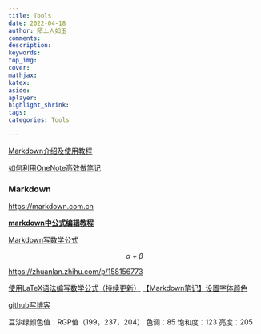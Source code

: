 ```yaml
---
title: Tools
date: 2022-04-18
author: 陌上人如玉
comments:
description:
keywords:
top_img:
cover:
mathjax:
katex:
aside:
aplayer:
highlight_shrink:
tags: 
categories: Tools

---
```






[Markdown介绍及使用教程](https://www.jianshu.com/p/7771794c88a1)

[如何利用OneNote高效做笔记](https://zhuanlan.zhihu.com/p/38554069?utm_source=qq)

### Markdown

https://markdown.com.cn

**[markdown中公式编辑教程](https://www.jianshu.com/p/25f0139637b7)**

[Markdown写数学公式](https://www.jianshu.com/p/a0aa94ef8ab2)

$$\alpha+\beta$$

https://zhuanlan.zhihu.com/p/158156773

[使用LaTeX语法编写数学公式（持续更新）](https://zhuanlan.zhihu.com/p/50667788)
[【Markdown笔记】设置字体颜色](https://blog.csdn.net/u012028275/article/details/115445362)



[github写博客](https://www.zhihu.com/question/20962496)





豆沙绿颜色值：RGP值（199，237，204）   色调：85 饱和度：123 亮度：205

